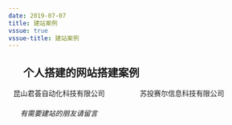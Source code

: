 ```yaml
---
date: 2019-07-07
title: 建站案例
vssue: true
vssue-title: 建站案例
---
```


## &#160;&#160;&#160;&#160;&#160;&#160;个人搭建的网站搭建案例

<div class="container">
    <el-card class="box-card" >
    <div slot="header" class="clearfix">
        <span class=" a-style"  @click='linkDownload("http://www.ksjh-auto.com")' title="点击浏览">昆山君荟自动化科技有限公司</span>
    </div>
    <el-image
      style="width: 100%; height: 100%"
      :src="url"
      ></el-image>
    </el-card>
    <el-card class="box-card">
    <div slot="header" class="clearfix">
        <span class=" a-style"  @click='linkDownload("http://www.sutouseal.com/")' title="点击浏览">苏投赛尔信息科技有限公司</span>
    </div>
    <el-image
      style="width: 100%; height: 100%"
      :src="url1"
      ></el-image>
    </el-card>
</div>


###### &#160;&#160;&#160;&#160;&#160;&#160;有需要建站的朋友请留言


<script>
  export default {
    data() {
      return {
        // fits: ['fill', 'contain', 'cover', 'none', 'scale-down'],
        url: 'img/website/sutouseal.jpg',
        url1: 'img/website/ksjh-auto.jpg'
      }
    },
    methods: {
        jump:function(url){
            //新网页打开地址        
        },
        linkDownload (url) {
            window.open(url,'_blank') // 新窗口打开外链接
        }
    }
  }
</script>

<style>
  .container {
    display:flex;
    flex-direction: row;
  }  

  .text {
    font-size: 14px;
  }

  .item {
    margin-bottom: 18px;
  }

  .clearfix:before,
  .clearfix:after {
    display: table;
    content: "";
  }
  .clearfix:after {
    clear: both
  }

  .box-card {
    margin-left:10px;  
    width: 49%;
  }

  .a-style {
    cursor: pointer;
    text-decoration: none;
  }

</style>